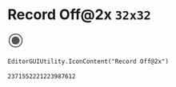 # Record Off@2x `32x32`
<img src="/img/Record%20Off@2x.png" width=32 height=32>

``` CSharp
EditorGUIUtility.IconContent("Record Off@2x")
```
```
2371552221223987612
```
